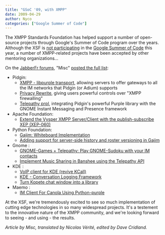 ```yaml
---
title: "GSoC '09, with XMPP"
date: 2009-04-29
author: Nyco
categories: ["Google Summer of Code"]
---
```


The XMPP Standards Foundation has helped support a number of open-source projects through Google's Summer of Code program over the years. Although the XSF is [not participating](http://blog.xmpp.org/index.php/2009/02/google-summer-of-code/) in the [Google Summer of Code](http://code.google.com/soc/) this year, a number of XMPP-related projects have been accepted by other mentoring organizations...

On the [JabberFr forums](http://forum.jabberfr.org/), "Misc" [posted the full list](http://forum.jabberfr.org/viewtopic.php?pid=7958):

-   Pidgin:
    -   [XMPP - libpurple transport](http://socghop.appspot.com/student_project/show/google/gsoc2009/pidgin/t124023373321), allowing servers to offer gateways to all the IM networks that Pidgin (or Adium) supports
    -   [Privacy Rewrite](http://socghop.appspot.com/student_project/show/google/gsoc2009/pidgin/t124023373129),
giving users powerful controls over "XMPP firewalling"
    -   [Telepathy prpl](http://socghop.appspot.com/student_project/show/google/gsoc2009/pidgin/t124024196001),
integrating Pidgin's powerful Purple library with the GNOME Instant Messaging and Presence framework
-   Apache Foundation:
    -   [Extend the Vysper XMPP Server/Client with the publish-subscribe XEP (XEP-060)](http://socghop.appspot.com/student_project/show/google/gsoc2009/asf/t124021715212)
-   Python Foundation:
    -   [Gajim: Whiteboard Implementation](http://socghop.appspot.com/student_project/show/google/gsoc2009/python/t124024629306)
    -   [Adding support for server-side history and roster versioning in Gajim](http://socghop.appspot.com/student_project/show/google/gsoc2009/python/t124024627730)
-   Gnome :
    -   [GNOME-Games + Telepathy: Play GNOME-Sudoku with your IM contacts](http://socghop.appspot.com/student_project/show/google/gsoc2009/gnome/t124022403181)
    -   [Implement Music Sharing in Banshee using the Telepathy API](http://socghop.appspot.com/student_project/show/google/gsoc2009/gnome/t124022403765)
-   KDE :
    -   [VoIP client for KDE (revive KCall)](http://socghop.appspot.com/student_project/show/google/gsoc2009/kde/t124022560138)
    -   [KDE - Conversation Logging Framework](http://socghop.appspot.com/student_project/show/google/gsoc2009/kde/t124022561796)
    -   [Turn Kopete chat window into a library](http://socghop.appspot.com/student_project/show/google/gsoc2009/kde/t124022561339)
-   Maemo :
    -   [IM Client For Canola Using Python-purple](http://socghop.appspot.com/student_project/show/google/gsoc2009/maemo/t124022673888)

At the XSF, we're tremendously excited to see so much implementation of cutting edge technologies in so many widespread projects. It's a testement to the innovative nature of the XMPP community, and we're looking forward to seeing - and using - the results.

*Article by Misc, translated by Nicolas Vérité, edited by Dave Cridland.*
